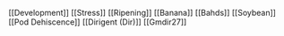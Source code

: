 [[Development]]
[[Stress]]
[[Ripening]]
[[Banana]]
[[Bahds]]
[[Soybean]]
[[Pod Dehiscence]]
[[Dirigent (Dir)]]
[[Gmdir27]]
